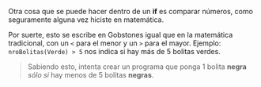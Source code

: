 Otra cosa que se puede hacer dentro de un **if** es comparar números, como seguramente alguna vez hiciste en matemática.

Por suerte, esto se escribe en Gobstones igual que en la matemática tradicional, con un `<` para el menor y un `>` para el mayor. Ejemplo: `nroBolitas(Verde) > 5` nos indica si hay más de 5 bolitas verdes.

> Sabiendo esto, intenta crear un programa que ponga 1 bolita **negra** _sólo si_ hay menos de 5 bolitas **negras**.